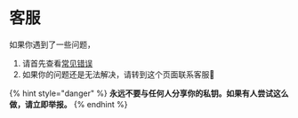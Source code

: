 # 客服

如果你遇到了一些问题，

1. 请首先查看[常见错误](common-issue.md)
2. 如果你的问题还是无法解决，请转到这个页面联系客服💁

{% hint style="danger" %}
**永远不要与任何人分享你的私钥。如果有人尝试这么做，请立即举报。**
{% endhint %}

